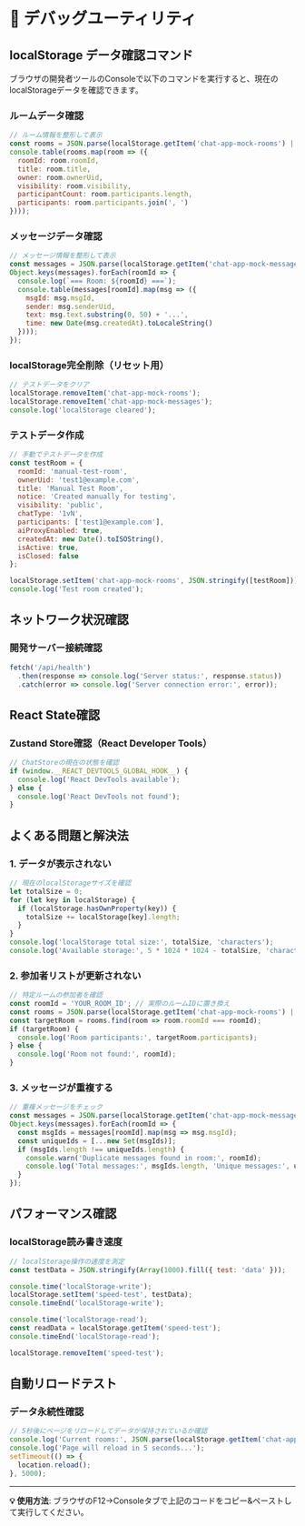 # 🔧 デバッグユーティリティ

## **localStorage データ確認コマンド**

ブラウザの開発者ツールのConsoleで以下のコマンドを実行すると、現在のlocalStorageデータを確認できます。

### **ルームデータ確認**
```javascript
// ルーム情報を整形して表示
const rooms = JSON.parse(localStorage.getItem('chat-app-mock-rooms') || '[]');
console.table(rooms.map(room => ({
  roomId: room.roomId,
  title: room.title,
  owner: room.ownerUid,
  visibility: room.visibility,
  participantCount: room.participants.length,
  participants: room.participants.join(', ')
})));
```

### **メッセージデータ確認**
```javascript
// メッセージ情報を整形して表示
const messages = JSON.parse(localStorage.getItem('chat-app-mock-messages') || '{}');
Object.keys(messages).forEach(roomId => {
  console.log(`=== Room: ${roomId} ===`);
  console.table(messages[roomId].map(msg => ({
    msgId: msg.msgId,
    sender: msg.senderUid,
    text: msg.text.substring(0, 50) + '...',
    time: new Date(msg.createdAt).toLocaleString()
  })));
});
```

### **localStorage完全削除（リセット用）**
```javascript
// テストデータをクリア
localStorage.removeItem('chat-app-mock-rooms');
localStorage.removeItem('chat-app-mock-messages');
console.log('localStorage cleared');
```

### **テストデータ作成**
```javascript
// 手動でテストデータを作成
const testRoom = {
  roomId: 'manual-test-room',
  ownerUid: 'test1@example.com',
  title: 'Manual Test Room',
  notice: 'Created manually for testing',
  visibility: 'public',
  chatType: '1vN',
  participants: ['test1@example.com'],
  aiProxyEnabled: true,
  createdAt: new Date().toISOString(),
  isActive: true,
  isClosed: false
};

localStorage.setItem('chat-app-mock-rooms', JSON.stringify([testRoom]));
console.log('Test room created');
```

## **ネットワーク状況確認**

### **開発サーバー接続確認**
```javascript
fetch('/api/health')
  .then(response => console.log('Server status:', response.status))
  .catch(error => console.log('Server connection error:', error));
```

## **React State確認**

### **Zustand Store確認（React Developer Tools）**
```javascript
// ChatStoreの現在の状態を確認
if (window.__REACT_DEVTOOLS_GLOBAL_HOOK__) {
  console.log('React DevTools available');
} else {
  console.log('React DevTools not found');
}
```

## **よくある問題と解決法**

### **1. データが表示されない**
```javascript
// 現在のlocalStorageサイズを確認
let totalSize = 0;
for (let key in localStorage) {
  if (localStorage.hasOwnProperty(key)) {
    totalSize += localStorage[key].length;
  }
}
console.log('localStorage total size:', totalSize, 'characters');
console.log('Available storage:', 5 * 1024 * 1024 - totalSize, 'characters remaining');
```

### **2. 参加者リストが更新されない**
```javascript
// 特定ルームの参加者を確認
const roomId = 'YOUR_ROOM_ID'; // 実際のルームIDに置き換え
const rooms = JSON.parse(localStorage.getItem('chat-app-mock-rooms') || '[]');
const targetRoom = rooms.find(room => room.roomId === roomId);
if (targetRoom) {
  console.log('Room participants:', targetRoom.participants);
} else {
  console.log('Room not found:', roomId);
}
```

### **3. メッセージが重複する**
```javascript
// 重複メッセージをチェック
const messages = JSON.parse(localStorage.getItem('chat-app-mock-messages') || '{}');
Object.keys(messages).forEach(roomId => {
  const msgIds = messages[roomId].map(msg => msg.msgId);
  const uniqueIds = [...new Set(msgIds)];
  if (msgIds.length !== uniqueIds.length) {
    console.warn('Duplicate messages found in room:', roomId);
    console.log('Total messages:', msgIds.length, 'Unique messages:', uniqueIds.length);
  }
});
```

## **パフォーマンス確認**

### **localStorage読み書き速度**
```javascript
// localStorage操作の速度を測定
const testData = JSON.stringify(Array(1000).fill({ test: 'data' }));

console.time('localStorage-write');
localStorage.setItem('speed-test', testData);
console.timeEnd('localStorage-write');

console.time('localStorage-read');
const readData = localStorage.getItem('speed-test');
console.timeEnd('localStorage-read');

localStorage.removeItem('speed-test');
```

## **自動リロードテスト**

### **データ永続性確認**
```javascript
// 5秒後にページをリロードしてデータが保持されているか確認
console.log('Current rooms:', JSON.parse(localStorage.getItem('chat-app-mock-rooms') || '[]').length);
console.log('Page will reload in 5 seconds...');
setTimeout(() => {
  location.reload();
}, 5000);
```

---

**💡 使用方法**: ブラウザのF12→Consoleタブで上記のコードをコピー&ペーストして実行してください。